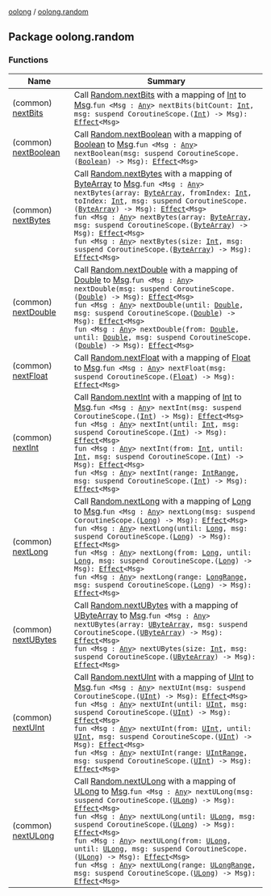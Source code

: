 [oolong](../index.md) / [oolong.random](./index.md)

## Package oolong.random

### Functions

| Name | Summary |
|---|---|
| (common) [nextBits](next-bits.md) | Call [Random.nextBits](https://kotlinlang.org/api/latest/jvm/stdlib/kotlin.random/-random/next-bits.html) with a mapping of [Int](https://kotlinlang.org/api/latest/jvm/stdlib/kotlin/-int/index.html) to [Msg](next-bits.md#Msg).`fun <Msg : `[`Any`](https://kotlinlang.org/api/latest/jvm/stdlib/kotlin/-any/index.html)`> nextBits(bitCount: `[`Int`](https://kotlinlang.org/api/latest/jvm/stdlib/kotlin/-int/index.html)`, msg: suspend CoroutineScope.(`[`Int`](https://kotlinlang.org/api/latest/jvm/stdlib/kotlin/-int/index.html)`) -> Msg): `[`Effect`](../oolong/-effect.md)`<Msg>` |
| (common) [nextBoolean](next-boolean.md) | Call [Random.nextBoolean](https://kotlinlang.org/api/latest/jvm/stdlib/kotlin.random/-random/next-boolean.html) with a mapping of [Boolean](https://kotlinlang.org/api/latest/jvm/stdlib/kotlin/-boolean/index.html) to [Msg](next-boolean.md#Msg).`fun <Msg : `[`Any`](https://kotlinlang.org/api/latest/jvm/stdlib/kotlin/-any/index.html)`> nextBoolean(msg: suspend CoroutineScope.(`[`Boolean`](https://kotlinlang.org/api/latest/jvm/stdlib/kotlin/-boolean/index.html)`) -> Msg): `[`Effect`](../oolong/-effect.md)`<Msg>` |
| (common) [nextBytes](next-bytes.md) | Call [Random.nextBytes](https://kotlinlang.org/api/latest/jvm/stdlib/kotlin.random/-random/next-bytes.html) with a mapping of [ByteArray](https://kotlinlang.org/api/latest/jvm/stdlib/kotlin/-byte-array/index.html) to [Msg](next-bytes.md#Msg).`fun <Msg : `[`Any`](https://kotlinlang.org/api/latest/jvm/stdlib/kotlin/-any/index.html)`> nextBytes(array: `[`ByteArray`](https://kotlinlang.org/api/latest/jvm/stdlib/kotlin/-byte-array/index.html)`, fromIndex: `[`Int`](https://kotlinlang.org/api/latest/jvm/stdlib/kotlin/-int/index.html)`, toIndex: `[`Int`](https://kotlinlang.org/api/latest/jvm/stdlib/kotlin/-int/index.html)`, msg: suspend CoroutineScope.(`[`ByteArray`](https://kotlinlang.org/api/latest/jvm/stdlib/kotlin/-byte-array/index.html)`) -> Msg): `[`Effect`](../oolong/-effect.md)`<Msg>`<br>`fun <Msg : `[`Any`](https://kotlinlang.org/api/latest/jvm/stdlib/kotlin/-any/index.html)`> nextBytes(array: `[`ByteArray`](https://kotlinlang.org/api/latest/jvm/stdlib/kotlin/-byte-array/index.html)`, msg: suspend CoroutineScope.(`[`ByteArray`](https://kotlinlang.org/api/latest/jvm/stdlib/kotlin/-byte-array/index.html)`) -> Msg): `[`Effect`](../oolong/-effect.md)`<Msg>`<br>`fun <Msg : `[`Any`](https://kotlinlang.org/api/latest/jvm/stdlib/kotlin/-any/index.html)`> nextBytes(size: `[`Int`](https://kotlinlang.org/api/latest/jvm/stdlib/kotlin/-int/index.html)`, msg: suspend CoroutineScope.(`[`ByteArray`](https://kotlinlang.org/api/latest/jvm/stdlib/kotlin/-byte-array/index.html)`) -> Msg): `[`Effect`](../oolong/-effect.md)`<Msg>` |
| (common) [nextDouble](next-double.md) | Call [Random.nextDouble](https://kotlinlang.org/api/latest/jvm/stdlib/kotlin.random/-random/next-double.html) with a mapping of [Double](https://kotlinlang.org/api/latest/jvm/stdlib/kotlin/-double/index.html) to [Msg](next-double.md#Msg).`fun <Msg : `[`Any`](https://kotlinlang.org/api/latest/jvm/stdlib/kotlin/-any/index.html)`> nextDouble(msg: suspend CoroutineScope.(`[`Double`](https://kotlinlang.org/api/latest/jvm/stdlib/kotlin/-double/index.html)`) -> Msg): `[`Effect`](../oolong/-effect.md)`<Msg>`<br>`fun <Msg : `[`Any`](https://kotlinlang.org/api/latest/jvm/stdlib/kotlin/-any/index.html)`> nextDouble(until: `[`Double`](https://kotlinlang.org/api/latest/jvm/stdlib/kotlin/-double/index.html)`, msg: suspend CoroutineScope.(`[`Double`](https://kotlinlang.org/api/latest/jvm/stdlib/kotlin/-double/index.html)`) -> Msg): `[`Effect`](../oolong/-effect.md)`<Msg>`<br>`fun <Msg : `[`Any`](https://kotlinlang.org/api/latest/jvm/stdlib/kotlin/-any/index.html)`> nextDouble(from: `[`Double`](https://kotlinlang.org/api/latest/jvm/stdlib/kotlin/-double/index.html)`, until: `[`Double`](https://kotlinlang.org/api/latest/jvm/stdlib/kotlin/-double/index.html)`, msg: suspend CoroutineScope.(`[`Double`](https://kotlinlang.org/api/latest/jvm/stdlib/kotlin/-double/index.html)`) -> Msg): `[`Effect`](../oolong/-effect.md)`<Msg>` |
| (common) [nextFloat](next-float.md) | Call [Random.nextFloat](https://kotlinlang.org/api/latest/jvm/stdlib/kotlin.random/-random/next-float.html) with a mapping of [Float](https://kotlinlang.org/api/latest/jvm/stdlib/kotlin/-float/index.html) to [Msg](next-float.md#Msg).`fun <Msg : `[`Any`](https://kotlinlang.org/api/latest/jvm/stdlib/kotlin/-any/index.html)`> nextFloat(msg: suspend CoroutineScope.(`[`Float`](https://kotlinlang.org/api/latest/jvm/stdlib/kotlin/-float/index.html)`) -> Msg): `[`Effect`](../oolong/-effect.md)`<Msg>` |
| (common) [nextInt](next-int.md) | Call [Random.nextInt](https://kotlinlang.org/api/latest/jvm/stdlib/kotlin.random/-random/next-int.html) with a mapping of [Int](https://kotlinlang.org/api/latest/jvm/stdlib/kotlin/-int/index.html) to [Msg](next-int.md#Msg).`fun <Msg : `[`Any`](https://kotlinlang.org/api/latest/jvm/stdlib/kotlin/-any/index.html)`> nextInt(msg: suspend CoroutineScope.(`[`Int`](https://kotlinlang.org/api/latest/jvm/stdlib/kotlin/-int/index.html)`) -> Msg): `[`Effect`](../oolong/-effect.md)`<Msg>`<br>`fun <Msg : `[`Any`](https://kotlinlang.org/api/latest/jvm/stdlib/kotlin/-any/index.html)`> nextInt(until: `[`Int`](https://kotlinlang.org/api/latest/jvm/stdlib/kotlin/-int/index.html)`, msg: suspend CoroutineScope.(`[`Int`](https://kotlinlang.org/api/latest/jvm/stdlib/kotlin/-int/index.html)`) -> Msg): `[`Effect`](../oolong/-effect.md)`<Msg>`<br>`fun <Msg : `[`Any`](https://kotlinlang.org/api/latest/jvm/stdlib/kotlin/-any/index.html)`> nextInt(from: `[`Int`](https://kotlinlang.org/api/latest/jvm/stdlib/kotlin/-int/index.html)`, until: `[`Int`](https://kotlinlang.org/api/latest/jvm/stdlib/kotlin/-int/index.html)`, msg: suspend CoroutineScope.(`[`Int`](https://kotlinlang.org/api/latest/jvm/stdlib/kotlin/-int/index.html)`) -> Msg): `[`Effect`](../oolong/-effect.md)`<Msg>`<br>`fun <Msg : `[`Any`](https://kotlinlang.org/api/latest/jvm/stdlib/kotlin/-any/index.html)`> nextInt(range: `[`IntRange`](https://kotlinlang.org/api/latest/jvm/stdlib/kotlin.ranges/-int-range/index.html)`, msg: suspend CoroutineScope.(`[`Int`](https://kotlinlang.org/api/latest/jvm/stdlib/kotlin/-int/index.html)`) -> Msg): `[`Effect`](../oolong/-effect.md)`<Msg>` |
| (common) [nextLong](next-long.md) | Call [Random.nextLong](https://kotlinlang.org/api/latest/jvm/stdlib/kotlin.random/-random/next-long.html) with a mapping of [Long](https://kotlinlang.org/api/latest/jvm/stdlib/kotlin/-long/index.html) to [Msg](next-long.md#Msg).`fun <Msg : `[`Any`](https://kotlinlang.org/api/latest/jvm/stdlib/kotlin/-any/index.html)`> nextLong(msg: suspend CoroutineScope.(`[`Long`](https://kotlinlang.org/api/latest/jvm/stdlib/kotlin/-long/index.html)`) -> Msg): `[`Effect`](../oolong/-effect.md)`<Msg>`<br>`fun <Msg : `[`Any`](https://kotlinlang.org/api/latest/jvm/stdlib/kotlin/-any/index.html)`> nextLong(until: `[`Long`](https://kotlinlang.org/api/latest/jvm/stdlib/kotlin/-long/index.html)`, msg: suspend CoroutineScope.(`[`Long`](https://kotlinlang.org/api/latest/jvm/stdlib/kotlin/-long/index.html)`) -> Msg): `[`Effect`](../oolong/-effect.md)`<Msg>`<br>`fun <Msg : `[`Any`](https://kotlinlang.org/api/latest/jvm/stdlib/kotlin/-any/index.html)`> nextLong(from: `[`Long`](https://kotlinlang.org/api/latest/jvm/stdlib/kotlin/-long/index.html)`, until: `[`Long`](https://kotlinlang.org/api/latest/jvm/stdlib/kotlin/-long/index.html)`, msg: suspend CoroutineScope.(`[`Long`](https://kotlinlang.org/api/latest/jvm/stdlib/kotlin/-long/index.html)`) -> Msg): `[`Effect`](../oolong/-effect.md)`<Msg>`<br>`fun <Msg : `[`Any`](https://kotlinlang.org/api/latest/jvm/stdlib/kotlin/-any/index.html)`> nextLong(range: `[`LongRange`](https://kotlinlang.org/api/latest/jvm/stdlib/kotlin.ranges/-long-range/index.html)`, msg: suspend CoroutineScope.(`[`Long`](https://kotlinlang.org/api/latest/jvm/stdlib/kotlin/-long/index.html)`) -> Msg): `[`Effect`](../oolong/-effect.md)`<Msg>` |
| (common) [nextUBytes](next-u-bytes.md) | Call [Random.nextUBytes](https://kotlinlang.org/api/latest/jvm/stdlib/kotlin.random/next-u-bytes.html) with a mapping of [UByteArray](https://kotlinlang.org/api/latest/jvm/stdlib/kotlin/-u-byte-array/index.html) to [Msg](next-u-bytes.md#Msg).`fun <Msg : `[`Any`](https://kotlinlang.org/api/latest/jvm/stdlib/kotlin/-any/index.html)`> nextUBytes(array: `[`UByteArray`](https://kotlinlang.org/api/latest/jvm/stdlib/kotlin/-u-byte-array/index.html)`, msg: suspend CoroutineScope.(`[`UByteArray`](https://kotlinlang.org/api/latest/jvm/stdlib/kotlin/-u-byte-array/index.html)`) -> Msg): `[`Effect`](../oolong/-effect.md)`<Msg>`<br>`fun <Msg : `[`Any`](https://kotlinlang.org/api/latest/jvm/stdlib/kotlin/-any/index.html)`> nextUBytes(size: `[`Int`](https://kotlinlang.org/api/latest/jvm/stdlib/kotlin/-int/index.html)`, msg: suspend CoroutineScope.(`[`UByteArray`](https://kotlinlang.org/api/latest/jvm/stdlib/kotlin/-u-byte-array/index.html)`) -> Msg): `[`Effect`](../oolong/-effect.md)`<Msg>` |
| (common) [nextUInt](next-u-int.md) | Call [Random.nextUInt](https://kotlinlang.org/api/latest/jvm/stdlib/kotlin.random/next-u-int.html) with a mapping of [UInt](https://kotlinlang.org/api/latest/jvm/stdlib/kotlin/-u-int/index.html) to [Msg](next-u-int.md#Msg).`fun <Msg : `[`Any`](https://kotlinlang.org/api/latest/jvm/stdlib/kotlin/-any/index.html)`> nextUInt(msg: suspend CoroutineScope.(`[`UInt`](https://kotlinlang.org/api/latest/jvm/stdlib/kotlin/-u-int/index.html)`) -> Msg): `[`Effect`](../oolong/-effect.md)`<Msg>`<br>`fun <Msg : `[`Any`](https://kotlinlang.org/api/latest/jvm/stdlib/kotlin/-any/index.html)`> nextUInt(until: `[`UInt`](https://kotlinlang.org/api/latest/jvm/stdlib/kotlin/-u-int/index.html)`, msg: suspend CoroutineScope.(`[`UInt`](https://kotlinlang.org/api/latest/jvm/stdlib/kotlin/-u-int/index.html)`) -> Msg): `[`Effect`](../oolong/-effect.md)`<Msg>`<br>`fun <Msg : `[`Any`](https://kotlinlang.org/api/latest/jvm/stdlib/kotlin/-any/index.html)`> nextUInt(from: `[`UInt`](https://kotlinlang.org/api/latest/jvm/stdlib/kotlin/-u-int/index.html)`, until: `[`UInt`](https://kotlinlang.org/api/latest/jvm/stdlib/kotlin/-u-int/index.html)`, msg: suspend CoroutineScope.(`[`UInt`](https://kotlinlang.org/api/latest/jvm/stdlib/kotlin/-u-int/index.html)`) -> Msg): `[`Effect`](../oolong/-effect.md)`<Msg>`<br>`fun <Msg : `[`Any`](https://kotlinlang.org/api/latest/jvm/stdlib/kotlin/-any/index.html)`> nextUInt(range: `[`UIntRange`](https://kotlinlang.org/api/latest/jvm/stdlib/kotlin.ranges/-u-int-range/index.html)`, msg: suspend CoroutineScope.(`[`UInt`](https://kotlinlang.org/api/latest/jvm/stdlib/kotlin/-u-int/index.html)`) -> Msg): `[`Effect`](../oolong/-effect.md)`<Msg>` |
| (common) [nextULong](next-u-long.md) | Call [Random.nextULong](https://kotlinlang.org/api/latest/jvm/stdlib/kotlin.random/next-u-long.html) with a mapping of [ULong](https://kotlinlang.org/api/latest/jvm/stdlib/kotlin/-u-long/index.html) to [Msg](next-u-long.md#Msg).`fun <Msg : `[`Any`](https://kotlinlang.org/api/latest/jvm/stdlib/kotlin/-any/index.html)`> nextULong(msg: suspend CoroutineScope.(`[`ULong`](https://kotlinlang.org/api/latest/jvm/stdlib/kotlin/-u-long/index.html)`) -> Msg): `[`Effect`](../oolong/-effect.md)`<Msg>`<br>`fun <Msg : `[`Any`](https://kotlinlang.org/api/latest/jvm/stdlib/kotlin/-any/index.html)`> nextULong(until: `[`ULong`](https://kotlinlang.org/api/latest/jvm/stdlib/kotlin/-u-long/index.html)`, msg: suspend CoroutineScope.(`[`ULong`](https://kotlinlang.org/api/latest/jvm/stdlib/kotlin/-u-long/index.html)`) -> Msg): `[`Effect`](../oolong/-effect.md)`<Msg>`<br>`fun <Msg : `[`Any`](https://kotlinlang.org/api/latest/jvm/stdlib/kotlin/-any/index.html)`> nextULong(from: `[`ULong`](https://kotlinlang.org/api/latest/jvm/stdlib/kotlin/-u-long/index.html)`, until: `[`ULong`](https://kotlinlang.org/api/latest/jvm/stdlib/kotlin/-u-long/index.html)`, msg: suspend CoroutineScope.(`[`ULong`](https://kotlinlang.org/api/latest/jvm/stdlib/kotlin/-u-long/index.html)`) -> Msg): `[`Effect`](../oolong/-effect.md)`<Msg>`<br>`fun <Msg : `[`Any`](https://kotlinlang.org/api/latest/jvm/stdlib/kotlin/-any/index.html)`> nextULong(range: `[`ULongRange`](https://kotlinlang.org/api/latest/jvm/stdlib/kotlin.ranges/-u-long-range/index.html)`, msg: suspend CoroutineScope.(`[`ULong`](https://kotlinlang.org/api/latest/jvm/stdlib/kotlin/-u-long/index.html)`) -> Msg): `[`Effect`](../oolong/-effect.md)`<Msg>` |
